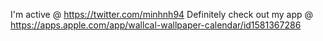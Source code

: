 I'm active @ https://twitter.com/minhnh94
Definitely check out my app @ https://apps.apple.com/app/wallcal-wallpaper-calendar/id1581367286
